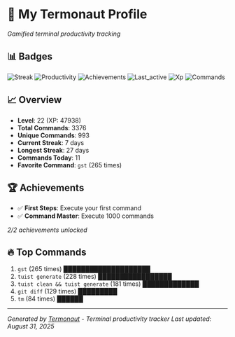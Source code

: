 # 🚀 My Termonaut Profile

*Gamified terminal productivity tracking*

## 📊 Badges

![Streak](https://img.shields.io/badge/Streak-7+days-blue?style=flat-square&logo=terminal&logoColor=white) ![Productivity](https://img.shields.io/badge/Productivity-80.0%25-green?style=flat-square&logo=terminal&logoColor=white) ![Achievements](https://img.shields.io/badge/Achievements-5%2F10-blue?style=flat-square&logo=terminal&logoColor=white) ![Last_active](https://img.shields.io/badge/Last+Active-12h+ago-yellow?style=flat-square&logo=terminal&logoColor=white) ![Xp](https://img.shields.io/badge/XP-Level+22+%2847938%2F52900%29-blue?style=flat-square&logo=terminal&logoColor=white) ![Commands](https://img.shields.io/badge/Commands-3376-blue?style=flat-square&logo=terminal&logoColor=white) 

## 📈 Overview

- **Level**: 22 (XP: 47938)
- **Total Commands**: 3376
- **Unique Commands**: 993
- **Current Streak**: 7 days
- **Longest Streak**: 27 days
- **Commands Today**: 11
- **Favorite Command**: `gst` (265 times)

## 🏆 Achievements

- ✅ **First Steps**: Execute your first command
- ✅ **Command Master**: Execute 1000 commands

*2/2 achievements unlocked*

## 🔥 Top Commands

1. `gst` (265 times) ████████████████████
2. `tuist generate` (228 times) █████████████████
3. `tuist clean && tuist generate` (181 times) █████████████
4. `git diff` (129 times) █████████
5. `tm` (84 times) ██████

---

*Generated by [Termonaut](https://github.com/oiahoon/termonaut) - Terminal productivity tracker*
*Last updated: August 31, 2025*
